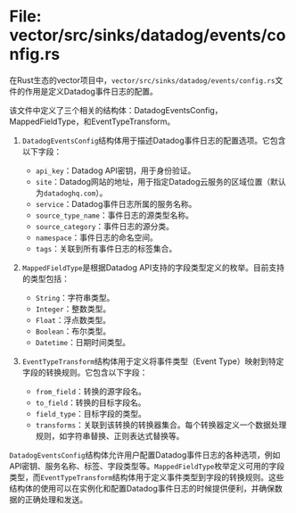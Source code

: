 # File: vector/src/sinks/datadog/events/config.rs

在Rust生态的vector项目中，`vector/src/sinks/datadog/events/config.rs`文件的作用是定义Datadog事件日志的配置。

该文件中定义了三个相关的结构体：DatadogEventsConfig，MappedFieldType，和EventTypeTransform。

1. `DatadogEventsConfig`结构体用于描述Datadog事件日志的配置选项。它包含以下字段：

   - `api_key`：Datadog API密钥，用于身份验证。
   - `site`：Datadog网站的地址，用于指定Datadog云服务的区域位置（默认为`datadoghq.com`）。
   - `service`：Datadog事件日志所属的服务名称。
   - `source_type_name`：事件日志的源类型名称。
   - `source_category`：事件日志的源分类。
   - `namespace`：事件日志的命名空间。
   - `tags`：关联到所有事件日志的标签集合。

2. `MappedFieldType`是根据Datadog API支持的字段类型定义的枚举。目前支持的类型包括：

   - `String`：字符串类型。
   - `Integer`：整数类型。
   - `Float`：浮点数类型。
   - `Boolean`：布尔类型。
   - `Datetime`：日期时间类型。

3. `EventTypeTransform`结构体用于定义将事件类型（Event Type）映射到特定字段的转换规则。它包含以下字段：

   - `from_field`：转换的源字段名。
   - `to_field`：转换的目标字段名。
   - `field_type`：目标字段的类型。
   - `transforms`：关联到该转换的转换器集合。每个转换器定义一个数据处理规则，如字符串替换、正则表达式替换等。

`DatadogEventsConfig`结构体允许用户配置Datadog事件日志的各种选项，例如API密钥、服务名称、标签、字段类型等。`MappedFieldType`枚举定义可用的字段类型，而`EventTypeTransform`结构体用于定义事件类型到字段的转换规则。这些结构体的使用可以在实例化和配置Datadog事件日志的时候提供便利，并确保数据的正确处理和发送。

